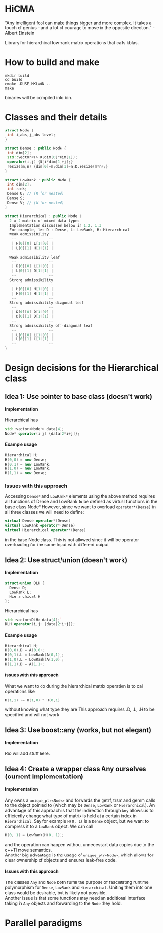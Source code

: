 # HiCMA

“Any intelligent fool can make things bigger and more complex.
It takes a touch of genius - and a lot of courage to move in the
opposite direction.” - Albert Einstein

Library for hierarchical low-rank matrix operations that calls kblas.

# How to build and make
```
mkdir build
cd build
cmake -DUSE_MKL=ON ..
make
```
binaries will be compiled into bin.

# Classes and their details
```c++
struct Node {
 int i_abs,j_abs,level;
}

struct Dense : public Node {
 int dim[2];
 std::vector<T> D(dim[0]*dim[1]);
 operator(i,j) {D[i*dim[1]+j];}
 resize(m,n) {dim[0]=m;dim[1]=n;D.resize(m*n);}
}

struct LowRank : public Node {
 int dim[2];
 int rank;
 Dense U; // (R for nested)
 Dense S;
 Dense V; // (W for nested)
}

struct Hierarchical : public Node {
  2 x 2 matrix of mixed data types
  Implementation discussed below in 1.2, 1.3
  For example, let D : Dense, L: LowRank, H: Hierarchical
  Weak admissibility
   --               --
   | H[0][0] L[1][0] |
   | L[0][1] H[1][1] |
   --               --
  Weak admissibility leaf
   --               --
   | D[0][0] L[1][0] |
   | L[0][1] D[1][1] |
   --               --
  Strong admissibility
   --               --
   | H[0][0] H[1][0] |
   | H[0][1] H[1][1] |
   --               --
  Strong admissibility diagonal leaf
   --               --
   | D[0][0] D[1][0] |
   | D[0][1] D[1][1] |
   --               --
  Strong admissibility off-diagonal leaf
   --               --
   | L[0][0] L[1][0] |
   | L[0][1] L[1][1] |
   --               --
}
```
# Design decisions for the Hierarchical class

## Idea 1: Use pointer to base class (doesn't work)
#### Implementation
Hierarchical has
```c++
std::vector<Node*> data[4];
Node* operator(i,j) {data[2*i+j]};
```
#### Example usage
```c++
Hierarchical H;
H(0,0) = new Dense;
H(0,1) = new LowRank;
H(1,0) = new LowRank;
H(1,1) = new Dense;
```
### Issues with this approach
Accessing `Dense*` and `LowRank*` elements using the above method requires all functions of
Dense and LowRank to be defined as virtual functions in the base class Node*
However, since we want to overload `operator*(Dense)` in all three classes we will need to define:
```c++
virtual Dense operator*(Dense)
virtual LowRank operator*(Dense)
virtual Hierarchical operator*(Dense)
```
in the base Node class.
This is not allowed since it will be operator overloading for the same input with different output

## Idea 2: Use struct/union (doesn't work)
#### Implementation
```c++
struct/union DLH {
  Dense D;
  LowRank L;
  Hierarchical H;
};
```
Hierarchical has
```c++
std::vector<DLH> data[4];`
DLH operator(i,j) {data[2*i+j]};
```
#### Example usage
```c++
Hierarchical H;
H(0,0).D = A(0,0);
H(0,1).L = LowRank(A(0,1));
H(1,0).L = LowRank(A(1,0));
H(1,1).D = A(1,1);
```
#### Issues with this approach
What we want to do during the hierarchical matrix operation is to call operations like
```c++
H(1,1) -= H(1,0) * H(0,1)
```
without knowing what type they are
This approach requires .D, .L, .H to be specified and will not work

## Idea 3: Use boost::any (works, but not elegant)
#### Implementation
Rio will add stuff here.

## Idea 4: Create a wrapper class Any ourselves (current implementation)
#### Implementation
Any owns a `unique_ptr<Node>` and forwards the getrf, trsm and gemm calls to
the object pointed to (which may be `Dense`, `LowRank` or `Hierarchical`).
An advantage of this approach is that the indirection through `Any` allows us
to efficiently change what type of matrix is held at a certain index in
`Hierarchical`. Say for example `H(0, 1)` is a `Dense` object, but we want to
compress it to a `LowRank` object. We can call
```c++
H(0, 1) = LowRank(H(0, 1));
```
and the operation can happen without unnecessart data copies due to the c++11
move semantics.\
Another big advantage is the usage of `unique_ptr<Node>`, which allows for
clear ownership of objects and ensures leak-free code.
#### Issues with this approach
The classes `Any` and `Node` both fulfill the purpose of fascilitating runtime
polymorphism for `Dense`, `LowRank` and `Hierarchical`. Uniting them into one
class would be desirable, but is likely not possible.\
Another issue is that some functions may need an additional interface taking in
`Any` objects and forwarding to the `Node` they hold.

# Parallel paradigms

